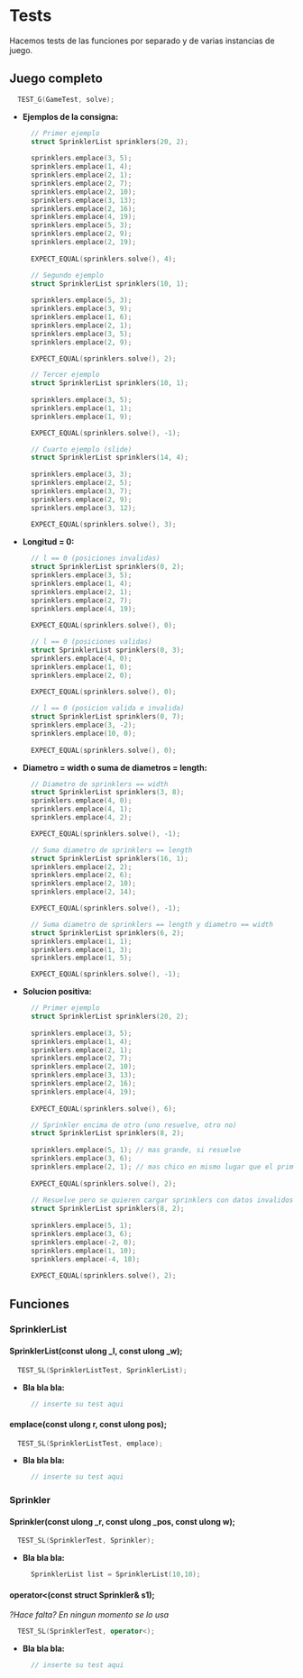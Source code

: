 # Tests
Hacemos tests de las funciones por separado y de varias instancias de juego.

## Juego completo
```cpp
  TEST_G(GameTest, solve);
```
- **Ejemplos de la consigna:**

  ```cpp
    // Primer ejemplo
    struct SprinklerList sprinklers(20, 2);
    
    sprinklers.emplace(3, 5);
    sprinklers.emplace(1, 4);
    sprinklers.emplace(2, 1);
    sprinklers.emplace(2, 7);
    sprinklers.emplace(2, 10);
    sprinklers.emplace(3, 13);
    sprinklers.emplace(2, 16);
    sprinklers.emplace(4, 19);
    sprinklers.emplace(5, 3);
    sprinklers.emplace(2, 9);
    sprinklers.emplace(2, 19);
    
    EXPECT_EQUAL(sprinklers.solve(), 4);
  
    // Segundo ejemplo
    struct SprinklerList sprinklers(10, 1);
    
    sprinklers.emplace(5, 3);
    sprinklers.emplace(3, 9);
    sprinklers.emplace(1, 6);
    sprinklers.emplace(2, 1);
    sprinklers.emplace(3, 5);
    sprinklers.emplace(2, 9);
  
    EXPECT_EQUAL(sprinklers.solve(), 2);
  
    // Tercer ejemplo
    struct SprinklerList sprinklers(10, 1);
    
    sprinklers.emplace(3, 5);
    sprinklers.emplace(1, 1);
    sprinklers.emplace(1, 9);
  
    EXPECT_EQUAL(sprinklers.solve(), -1);
  
    // Cuarto ejemplo (slide)
    struct SprinklerList sprinklers(14, 4);
    
    sprinklers.emplace(3, 3);
    sprinklers.emplace(2, 5);
    sprinklers.emplace(3, 7);
    sprinklers.emplace(2, 9);
    sprinklers.emplace(3, 12);
    
    EXPECT_EQUAL(sprinklers.solve(), 3);
  ```
- **Longitud = 0:**
  ```cpp
    // l == 0 (posiciones invalidas)
    struct SprinklerList sprinklers(0, 2);
    sprinklers.emplace(3, 5);
    sprinklers.emplace(1, 4);
    sprinklers.emplace(2, 1);
    sprinklers.emplace(2, 7);
    sprinklers.emplace(4, 19);
    
    EXPECT_EQUAL(sprinklers.solve(), 0);
  
    // l == 0 (posiciones validas)
    struct SprinklerList sprinklers(0, 3);
    sprinklers.emplace(4, 0);
    sprinklers.emplace(1, 0);
    sprinklers.emplace(2, 0);
      
    EXPECT_EQUAL(sprinklers.solve(), 0);
  
    // l == 0 (posicion valida e invalida)
    struct SprinklerList sprinklers(0, 7);
    sprinklers.emplace(3, -2);
    sprinklers.emplace(10, 0);
    
    EXPECT_EQUAL(sprinklers.solve(), 0);
  ```

- **Diametro = width o suma de diametros = length:**
  ```cpp
    // Diametro de sprinklers == width
    struct SprinklerList sprinklers(3, 8);
    sprinklers.emplace(4, 0);
    sprinklers.emplace(4, 1);
    sprinklers.emplace(4, 2);
  
    EXPECT_EQUAL(sprinklers.solve(), -1);
  
    // Suma diametro de sprinklers == length
    struct SprinklerList sprinklers(16, 1);
    sprinklers.emplace(2, 2);
    sprinklers.emplace(2, 6);
    sprinklers.emplace(2, 10);
    sprinklers.emplace(2, 14);
  
    EXPECT_EQUAL(sprinklers.solve(), -1);
  
    // Suma diametro de sprinklers == length y diametro == width
    struct SprinklerList sprinklers(6, 2);
    sprinklers.emplace(1, 1);
    sprinklers.emplace(1, 3);
    sprinklers.emplace(1, 5);
  
    EXPECT_EQUAL(sprinklers.solve(), -1);
  ```
- **Solucion positiva:**
  ```cpp
    // Primer ejemplo
    struct SprinklerList sprinklers(20, 2);
    
    sprinklers.emplace(3, 5);
    sprinklers.emplace(1, 4);
    sprinklers.emplace(2, 1);
    sprinklers.emplace(2, 7);
    sprinklers.emplace(2, 10);
    sprinklers.emplace(3, 13);
    sprinklers.emplace(2, 16);
    sprinklers.emplace(4, 19);
    
    EXPECT_EQUAL(sprinklers.solve(), 6);     
  
    // Sprinkler encima de otro (uno resuelve, otro no)
    struct SprinklerList sprinklers(8, 2);
    
    sprinklers.emplace(5, 1); // mas grande, si resuelve
    sprinklers.emplace(3, 6);
    sprinklers.emplace(2, 1); // mas chico en mismo lugar que el primero (no resuelve)
   
    EXPECT_EQUAL(sprinklers.solve(), 2);
    
    // Resuelve pero se quieren cargar sprinklers con datos invalidos
    struct SprinklerList sprinklers(8, 2);
    
    sprinklers.emplace(5, 1); 
    sprinklers.emplace(3, 6);
    sprinklers.emplace(-2, 0);
    sprinklers.emplace(1, 10);
    sprinklers.emplace(-4, 18);
   
    EXPECT_EQUAL(sprinklers.solve(), 2);
  ```
## Funciones
### SprinklerList
#### SprinklerList(const ulong _l, const ulong _w);
```cpp
  TEST_SL(SprinklerListTest, SprinklerList);
```
- **Bla bla bla:**
  ```cpp
    // inserte su test aqui 
  ```

#### emplace(const ulong r, const ulong pos);  
```cpp
  TEST_SL(SprinklerListTest, emplace);
```
- **Bla bla bla:**
  ```cpp
    // inserte su test aqui 
  ```

### Sprinkler
#### Sprinkler(const ulong _r, const ulong _pos, const ulong w);
```cpp
  TEST_SL(SprinklerTest, Sprinkler);
```
- **Bla bla bla:**
  ```cpp
    SprinklerList list = SprinklerList(10,10);
  ```

#### operator<(const struct Sprinkler& s1);
*?Hace falta? En ningun momento se lo usa*
```cpp
  TEST_SL(SprinklerTest, operator<);
```
- **Bla bla bla:**
  ```cpp
    // inserte su test aqui 
  ```